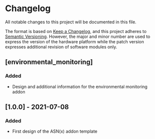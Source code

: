 # Changelog
All notable changes to this project will be documented in this file.

The format is based on [Keep a Changelog](https://keepachangelog.com/en/1.0.0/), and this project adheres to [Semantic Versioning](https://semver.org/spec/v2.0.0.html).
However, the major and minor number are used to express the version of the hardware platform while the patch version expresses additional revision of software modules only.

## [environmental_monitoring]
### Added
- Design and additional information for the environmental monitoring addon

## [1.0.0] - 2021-07-08
### Added
- First design of the ASN(x) addon template
